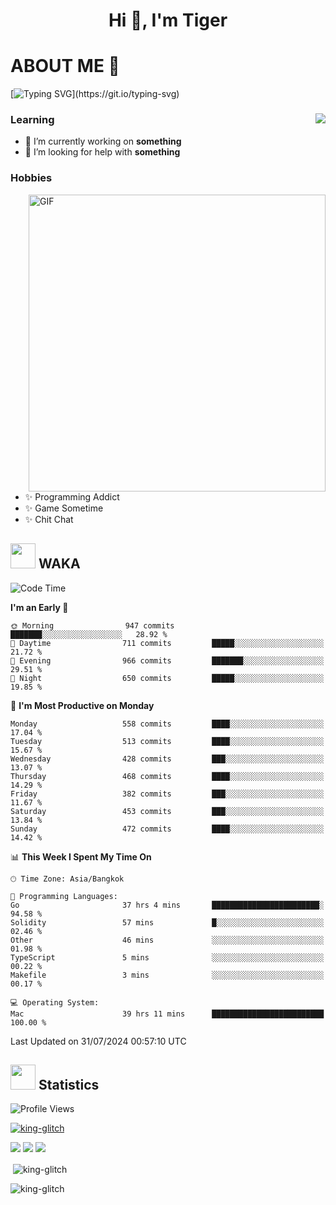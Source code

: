 <h1 align="center">Hi 👋, I'm Tiger</h1>




# ABOUT ME 💬

[![Typing SVG](https://readme-typing-svg.herokuapp.com?color=22F771&vCenter=true&lines=A+perssionate+developer+from+nowhere.)](https://git.io/typing-svg)

<div>
 <img align="right" src="https://spotify-github-profile.vercel.app/api/view?uid=12129734423&cover_image=false&theme=default&bar_color=22d016&bar_color_cover=true" />
 <h3>Learning</h3>
 
 <ul>
  <li>🔭 I’m currently working on <b>something</b></li>
  <li>🤝 I’m looking for help with <b>something</b></li>
 </ul>
 
</div>
<div>
 <h3>Hobbies</h3>
 <img align="right" height="475px"  alt="GIF" src="https://i.pinimg.com/originals/1f/b7/db/1fb7dbee557e5ed509f7517da8a84d58.gif" />
 <ul>
  <li>✨ Programming Addict</li>
  <li>✨ Game Sometime</li>
  <li>✨ Chit Chat</li>
 </ul>
 
</div>



## <img height="40" src="https://raw.githubusercontent.com/innng/innng/master/assets/kyubey.gif"/> WAKA

<!--START_SECTION:waka-->
![Code Time](http://img.shields.io/badge/Code%20Time-2%2C072%20hrs%2032%20mins-blue)

**I'm an Early 🐤** 

```text
🌞 Morning                947 commits         ███████░░░░░░░░░░░░░░░░░░   28.92 % 
🌆 Daytime                711 commits         █████░░░░░░░░░░░░░░░░░░░░   21.72 % 
🌃 Evening                966 commits         ███████░░░░░░░░░░░░░░░░░░   29.51 % 
🌙 Night                  650 commits         █████░░░░░░░░░░░░░░░░░░░░   19.85 % 
```
📅 **I'm Most Productive on Monday** 

```text
Monday                   558 commits         ████░░░░░░░░░░░░░░░░░░░░░   17.04 % 
Tuesday                  513 commits         ████░░░░░░░░░░░░░░░░░░░░░   15.67 % 
Wednesday                428 commits         ███░░░░░░░░░░░░░░░░░░░░░░   13.07 % 
Thursday                 468 commits         ████░░░░░░░░░░░░░░░░░░░░░   14.29 % 
Friday                   382 commits         ███░░░░░░░░░░░░░░░░░░░░░░   11.67 % 
Saturday                 453 commits         ███░░░░░░░░░░░░░░░░░░░░░░   13.84 % 
Sunday                   472 commits         ████░░░░░░░░░░░░░░░░░░░░░   14.42 % 
```


📊 **This Week I Spent My Time On** 

```text
🕑︎ Time Zone: Asia/Bangkok

💬 Programming Languages: 
Go                       37 hrs 4 mins       ████████████████████████░   94.58 % 
Solidity                 57 mins             █░░░░░░░░░░░░░░░░░░░░░░░░   02.46 % 
Other                    46 mins             ░░░░░░░░░░░░░░░░░░░░░░░░░   01.98 % 
TypeScript               5 mins              ░░░░░░░░░░░░░░░░░░░░░░░░░   00.22 % 
Makefile                 3 mins              ░░░░░░░░░░░░░░░░░░░░░░░░░   00.17 % 

💻 Operating System: 
Mac                      39 hrs 11 mins      █████████████████████████   100.00 % 
```


 Last Updated on 31/07/2024 00:57:10 UTC
<!--END_SECTION:waka-->
## <img height="40" src="https://raw.githubusercontent.com/innng/innng/master/assets/kyubey.gif"/> Statistics
![Profile Views](https://komarev.com/ghpvc/?username=king-glitch)  

<p align="left"> 
 <a href="https://github.com/ryo-ma/github-profile-trophy">
  <img src="https://github-profile-trophy.vercel.app/?username=king-glitch&theme=dracula" alt="king-glitch" />
 </a> </p>

![](https://github-profile-summary-cards.vercel.app/api/cards/profile-details?username=king-glitch&theme=dracula)
![](https://github-profile-summary-cards.vercel.app/api/cards/stats?username=king-glitch&theme=dracula) 
![](https://github-profile-summary-cards.vercel.app/api/cards/productive-time?username=king-glitch&theme=dracula)


<p>&nbsp;<img align="center" src="https://github-readme-stats.vercel.app/api?username=king-glitch&theme=dracula" alt="king-glitch" /></p>

<p><img align="center" src="https://github-readme-streak-stats.herokuapp.com/?user=king-glitch&theme=dracula" alt="king-glitch" /></p>
